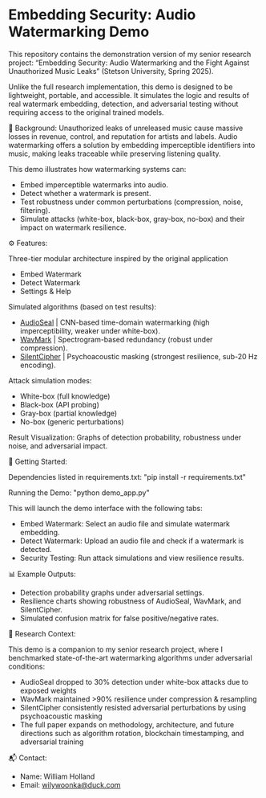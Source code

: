 # Embedding Security: Audio Watermarking Demo

This repository contains the demonstration version of my senior research project:
“Embedding Security: Audio Watermarking and the Fight Against Unauthorized Music Leaks” (Stetson University, Spring 2025).

Unlike the full research implementation, this demo is designed to be lightweight, portable, and accessible. It simulates the logic and results of real watermark embedding, detection, and adversarial testing without requiring access to the original trained models.


📖 Background:
Unauthorized leaks of unreleased music cause massive losses in revenue, control, and reputation for artists and labels.
Audio watermarking offers a solution by embedding imperceptible identifiers into music, making leaks traceable while preserving listening quality.

This demo illustrates how watermarking systems can:
- Embed imperceptible watermarks into audio.
- Detect whether a watermark is present.
- Test robustness under common perturbations (compression, noise, filtering).
- Simulate attacks (white-box, black-box, gray-box, no-box) and their impact on watermark resilience.

⚙️ Features:

Three-tier modular architecture inspired by the original application
- Embed Watermark
- Detect Watermark
- Settings & Help

Simulated algorithms (based on test results):
- [AudioSeal](https://github.com/facebookresearch/audioseal) | CNN-based time-domain watermarking (high imperceptibility, weaker under white-box).
- [WavMark](https://github.com/wavmark/wavmark) | Spectrogram-based redundancy (robust under compression).
- [SilentCipher](https://github.com/sony/silentcipher) | Psychoacoustic masking (strongest resilience, sub-20 Hz encoding).

Attack simulation modes:
- White-box (full knowledge)
- Black-box (API probing)
- Gray-box (partial knowledge)
- No-box (generic perturbations)

Result Visualization: Graphs of detection probability, robustness under noise, and adversarial impact.

🚀 Getting Started:

Dependencies listed in requirements.txt:
"pip install -r requirements.txt"

Running the Demo:
"python demo_app.py"

This will launch the demo interface with the following tabs:
- Embed Watermark: Select an audio file and simulate watermark embedding.
- Detect Watermark: Upload an audio file and check if a watermark is detected.
- Security Testing: Run attack simulations and view resilience results.


📊 Example Outputs:

- Detection probability graphs under adversarial settings.
- Resilience charts showing robustness of AudioSeal, WavMark, and SilentCipher.
- Simulated confusion matrix for false positive/negative rates.


🔬 Research Context:

This demo is a companion to my senior research project, where I benchmarked state-of-the-art watermarking algorithms under adversarial conditions:
- AudioSeal dropped to 30% detection under white-box attacks due to exposed weights
- WavMark maintained >90% resilience under compression & resampling
- SilentCipher consistently resisted adversarial perturbations by using psychoacoustic masking
- The full paper expands on methodology, architecture, and future directions such as algorithm rotation, blockchain timestamping, and adversarial training

📬 Contact:

- Name: William Holland
- Email: wilywoonka@duck.com
